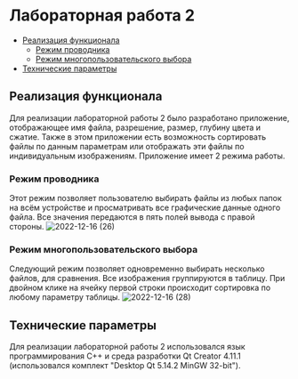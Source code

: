# Лабораторная работа 2
- [Реализация функционала](#реализация-функционала)
    - [Режим проводника](#режим-проводника)
    - [Режим многопользовательского выбора](#режим-многопользовательского-выбора)
- [Технические параметры](#технические-параметры)
## Реализация функционала
Для реализации лабораторной работы 2 было разработано приложение, отображающее имя файла, разрешение, размер, глубину цвета и сжатие. Также в этом приложении есть возможность сортировать файлы по данным параметрам или отображать эти файлы по индивидуальным изображениям.
Приложение имеет 2 режима работы.
### Режим проводника
Этот режим позволяет пользователю выбирать файлы из любых папок на всём устройстве и просматривать все графические данные одного файла.
Все значения передаются в пять полей вывода с правой стороны. 
![2022-12-16 (26)](https://user-images.githubusercontent.com/96499616/208159511-f429783c-cc34-401f-96d9-b5ccb7f8efd6.png)
### Режим многопользовательского выбора
Следующий режим позволяет одновременно выбирать несколько файлов, для сравнения. Все изображения группируются в таблицу. При двойном клике на ячейку первой строки происходит сортировка по любому параметру таблицы.
![2022-12-16 (28)](https://user-images.githubusercontent.com/96499616/208165590-edeb6545-e2c9-4f5a-8ca6-d58a14780b05.png)

## Технические параметры
Для реализации лабораторной работы 2 использовался язык программирования С++ и среда разработки Qt Creator 4.11.1 (использовался комплект "Desktop Qt 5.14.2 MinGW 32-bit").
